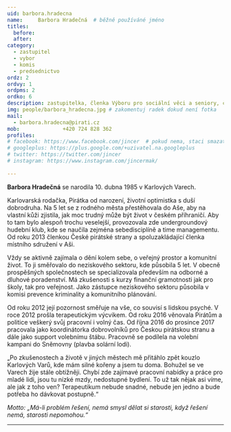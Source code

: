 ```yaml
---
uid: barbora.hradecna
name:     Barbora Hradečná 	# běžně používáné jméno
titles:
  before: 
  after:
category:
  - zastupitel
  - vybor
  - komis
  - predsednictvo
ordz: 2
ordvy: 1
ordpms: 2
ordko: 6
description: zastupitelka, členka Výboru pro sociální věci a seniory, členka kulturní komise, 1.místopředsedkyně Pirátů Karlovy Vary
img: people/barbora_hradecna.jpg # zakomentuj radek dokud není fotka
mail:
  - barbora.hradecna@pirati.cz
mob:			  +420 724 828 362
profiles:
# facebook: https://www.facebook.com/jincer  # pokud nema, staci smazat tuto radku
# googleplus: https://plus.google.com/+uzivatel.na.googleplus
# twitter: https://twitter.com/jincer
# instagram: https://www.instagram.com/jincermak/ 
   
---
```


**Barbora Hradečná**  se narodila 10. dubna 1985 v Karlových Varech.

Karlovarská rodačka, Pirátka od narození, životní optimistka s duší dobrodruha. Na 5 let se z rodného města přestěhovala do Aše, aby na vlastní kůži zjistila, jak moc trudný může být život v českém příhraničí. Aby to tam bylo alespoň trochu veselejší, provozovala zde undergroundový hudební klub, kde se naučila zejména sebedisciplíně a time managementu. Od roku 2013 členkou České pirátské strany a spoluzakládající členka místního sdružení v Aši.

Vždy se aktivně zajímala o dění kolem sebe, o veřejný prostor a komunitní život. To ji směřovalo do neziskového sektoru, kde působila 5 let. V obecně prospěšných společnostech se specializovala především na odborné a dluhové poradenství. Má zkušenosti s kurzy finanční gramotnosti jak pro školy, tak pro veřejnost. Jako zástupce neziskového sektoru působila v komisi prevence kriminality a komunitního plánování.

Od roku 2012 její pozornost směřuje na vše, co souvisí s lidskou psyché. V roce 2012 prošla terapeutickým výcvikem. Od roku 2016 věnovala Pirátům a politice veškerý svůj pracovní i volný čas. Od října 2016 do prosince 2017 pracovala jako koordinátorka dobrovolníků pro Českou pirátskou stranu a dále jako support volebnímu štábu. Pracovně se podílela na volební kampani do Sněmovny (plavba solární lodi).

„Po zkušenostech a životě v jiných městech mě přitáhlo zpět kouzlo Karlových Varů, kde mám silné kořeny a jsem tu doma. Bohužel se ve Varech žije stále obtížněji. Chybí zde zajímavé pracovní nabídky a práce pro mladé lidi, jsou tu nízké mzdy, nedostupné bydlení. To už tak nějak asi víme, ale jak z toho ven? Terapeutikum nebude snadné, nebude jen jedno a bude potřeba ho dávkovat postupně.“

_Motto: „Má-li problém řešení, nemá smysl dělat si starosti, když řešení nemá, starosti nepomohou.“_

- - - 

